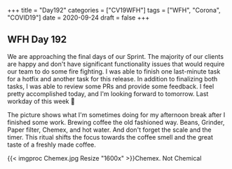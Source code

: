 +++
title = "Day192"
categories = ["CV19WFH"]
tags = ["WFH", "Corona", "COVID19"]
date = 2020-09-24
draft = false
+++

## WFH Day 192

We are approaching the final days of our Sprint. The majority of our clients are happy and don't have significant functionality issues that would require our team to do some fire fighting. I was able to finish one last-minute task for a hotfix and another task for this release. In addition to finalizing both tasks, I was able to review some PRs and provide some feedback. I feel pretty accomplished today, and I'm looking forward to tomorrow. Last workday of this week 🌸

The picture shows what I'm sometimes doing for my afternoon break after I finished some work. Brewing coffee the old fashioned way. Beans, Grinder, Paper filter, Chemex, and hot water. And don't forget the scale and the timer. This ritual shifts the focus towards the coffee smell and the great taste of a freshly made coffee.


{{< imgproc Chemex.jpg Resize "1600x" >}}Chemex. Not Chemical